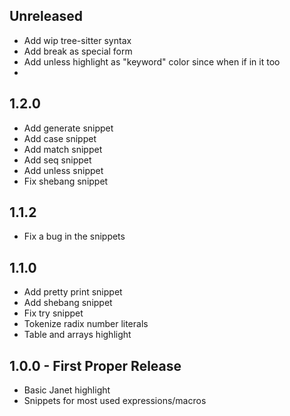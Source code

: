 ## Unreleased

-   Add wip tree-sitter syntax
-   Add break as special form
-   Add unless highlight as "keyword" color since when if in it too
-

## 1.2.0

-   Add generate snippet
-   Add case snippet
-   Add match snippet
-   Add seq snippet
-   Add unless snippet
-   Fix shebang snippet

## 1.1.2

-   Fix a bug in the snippets

## 1.1.0

-   Add pretty print snippet
-   Add shebang snippet
-   Fix try snippet
-   Tokenize radix number literals
-   Table and arrays highlight

## 1.0.0 - First Proper Release

-   Basic Janet highlight
-   Snippets for most used expressions/macros
